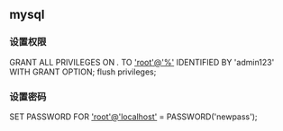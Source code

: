 ## mysql

### 设置权限

GRANT ALL PRIVILEGES ON *.* TO ['root'@'%'](mailto:'root'@'%') IDENTIFIED BY 'admin123' WITH GRANT OPTION; flush privileges; 

### 设置密码 

SET PASSWORD FOR ['root'@'localhost'](mailto:'root'@'localhost') = PASSWORD('newpass'); 

